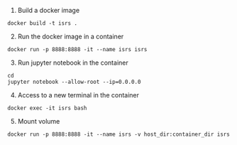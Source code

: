 1. Build a docker image
```
docker build -t isrs .
```

2. Run the docker image in a container
```
docker run -p 8888:8888 -it --name isrs isrs
```

3. Run jupyter notebook in the container
```
cd 
jupyter notebook --allow-root --ip=0.0.0.0
```

4. Access to a new terminal in the container
```
docker exec -it isrs bash
```

5. Mount volume
```
docker run -p 8888:8888 -it --name isrs -v host_dir:container_dir isrs
```
